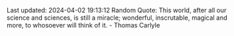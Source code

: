 Last updated: 2024-04-02 19:13:12
Random Quote: This world, after all our science and sciences, is still a miracle; wonderful, inscrutable, magical and more, to whosoever will think of it. - Thomas Carlyle